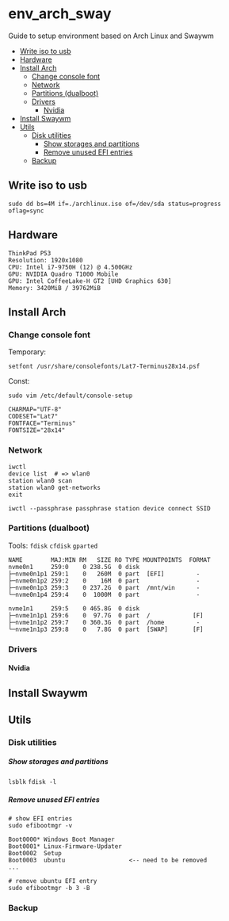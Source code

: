 # env_arch_sway
Guide to setup environment based on Arch Linux and Swaywm 

  * [Write iso to usb](#write-iso-to-usb)
  * [Hardware](#hardware)
  * [Install Arch](#install-arch)
    + [Change console font](#change-console-font)
    + [Network](#network)
    + [Partitions (dualboot)](#partitions--dualboot-)
    + [Drivers](#drivers)
      - [Nvidia](#nvidia)
  * [Install Swaywm](#install-swaywm)
  * [Utils](#utils)
    + [Disk utilities](#disk-utilities)
        * [Show storages and partitions](#show-storages-and-partitions)
        * [Remove unused EFI entries](#remove-unused-efi-entries)
    + [Backup](#backup)


## Write iso to usb
```
sudo dd bs=4M if=./archlinux.iso of=/dev/sda status=progress oflag=sync
```

## Hardware
```
ThinkPad P53
Resolution: 1920x1080
CPU: Intel i7-9750H (12) @ 4.500GHz
GPU: NVIDIA Quadro T1000 Mobile
GPU: Intel CoffeeLake-H GT2 [UHD Graphics 630]
Memory: 3420MiB / 39762MiB
```

## Install Arch
### Change console font
Temporary:
```
setfont /usr/share/consolefonts/Lat7-Terminus28x14.psf
```
Const:
```
sudo vim /etc/default/console-setup

CHARMAP="UTF-8"
CODESET="Lat7"
FONTFACE="Terminus"
FONTSIZE="28x14"
```

### Network
```
iwctl
device list  # => wlan0
station wlan0 scan
station wlan0 get-networks
exit

iwctl --passphrase passphrase station device connect SSID
```

### Partitions (dualboot)
Tools: `fdisk` `cfdisk` `gparted`
```
NAME        MAJ:MIN RM   SIZE RO TYPE MOUNTPOINTS  FORMAT
nvme0n1     259:0    0 238.5G  0 disk                
├─nvme0n1p1 259:1    0   260M  0 part  [EFI]         -
├─nvme0n1p2 259:2    0    16M  0 part                -
├─nvme0n1p3 259:3    0 237.2G  0 part  /mnt/win      -
└─nvme0n1p4 259:4    0  1000M  0 part                -

nvme1n1     259:5    0 465.8G  0 disk 
├─nvme1n1p1 259:6    0  97.7G  0 part  /            [F] 
├─nvme1n1p2 259:7    0 360.3G  0 part  /home         -
└─nvme1n1p3 259:8    0   7.8G  0 part  [SWAP]       [F]
```


### Drivers
#### Nvidia

## Install Swaywm

## Utils
### Disk utilities
##### Show storages and partitions
`lsblk` `fdisk -l`

##### Remove unused EFI entries
```
# show EFI entries
sudo efibootmgr -v

Boot0000* Windows Boot Manager
Boot0001* Linux-Firmware-Updater
Boot0002  Setup
Boot0003  ubuntu                  <-- need to be removed
...

# remove ubuntu EFI entry
sudo efibootmgr -b 3 -B
```

### Backup

